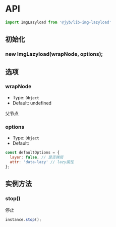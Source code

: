 # API

```javascript
import ImgLazyload from '@jyb/lib-img-lazyload'
```

## 初始化

### new ImgLazyload(wrapNode, options);

## 选项

### wrapNode
- Type: `Object`
- Default: undefined

父节点

### options
- Type: `Object`
- Default:

```javascript
const defaultOptions = {
  layer: false, // 是否弹层
  attr: 'data-lazy' // lazy属性
};
```

## 实例方法

### stop()

停止

```javascript
instance.stop();
```
